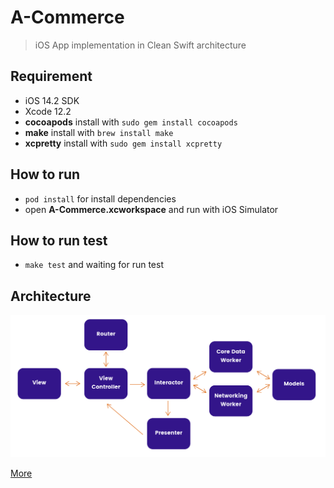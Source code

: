 # A-Commerce

> iOS App implementation in Clean Swift architecture

## Requirement
- iOS 14.2 SDK
- Xcode 12.2
- **cocoapods** install with `sudo gem install cocoapods`
- **make** install with `brew install make`
- **xcpretty** install with `sudo gem install xcpretty`
## How to run
- `pod install` for install dependencies
- open **A-Commerce.xcworkspace** and run with iOS Simulator

## How to run test
- `make test` and waiting for run test
## Architecture

![Clean Swift](clean-swift.png)

[More](https://clean-swift.com/)
